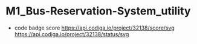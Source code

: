 # M1_Bus-Reservation-System_utility
* code badge score
https://api.codiga.io/project/32138/score/svg
https://api.codiga.io/project/32138/status/svg
